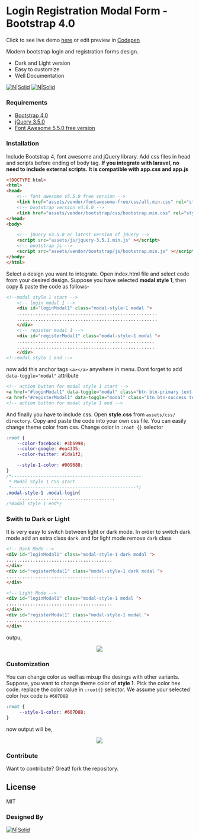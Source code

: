 # Login Registration Modal Form - Bootstrap 4.0
Click to see live demo [here](http://modal.rakibhstu.com/) or edit preview in  [Codepen](https://codepen.io/rakibhstu/project/editor/Xawarw)

Modern bootstrap login and registration forms design.

  - Dark and Light version
  - Easy to customize
  - Well Documentation
  
 [![N|Solid](http://modal.rakibhstu.com/01_preview_1.jpg)](https://modal.rakibhstu.com/)
 [![N|Solid](http://modal.rakibhstu.com/05_preview_5.jpg)](https://modal.rakibhstu.com/)


### Requirements

* [Bootstrap 4.0](https://getbootstrap.com/docs/4.0/getting-started/introduction/) 
* [jQuery 3.5.0](https://jquery.com/download/) 
* [Font Awesome 5.5.0 free version](https://fontawesome.com/) 


### Installation

Include Bootstrap 4, font awesome and jQuery library. Add css files in head and scripts before ending of body tag. **If you integrate with laravel, no need to include external scripts. It is compatible with app.css and app.js** 

```html
<!DOCTYPE html>
<html>
<head>
	<!-- font awesome v5.5.0 free version -->
	<link href="assets/vendor/fontawesome-free/css/all.min.css" rel="stylesheet">
	<!-- bootstrap version v4.0.0 -->
	<link href="assets/vendor/bootstrap/css/bootstrap.min.css" rel="stylesheet">
</head>
<body>

    <!-- jQuery v3.5.0 or latest version of jQuery -->
	<script src="assets/js/jquery-3.5.1.min.js" ></script>
	<!-- bootstrap js -->
	<script src="assets/vendor/bootstrap/js/bootstrap.min.js" ></script>
</body>
</html>
```
Select a design you want to integrate. Open index.html file and select code from your desired design. Suppose you have selected **modal style 1**, then copy & paste the code as follows-

```html
<!--modal style 1 start -->
	<!-- login modal 1 -->
	<div id="loginModal1" class="modal-style-1 modal ">
	.....................................................
	.....................................................
	</div>
	<!-- register modal 1 -->
	<div id="registerModal1" class="modal-style-1 modal ">
	....................................................
	....................................................
	</div>
<!--modal style 1 end -->
```
now add this anchor tags `<a></a>` anywhere in menu. Dont forget to add `data-toggle="modal"` attribute
```html
<!-- action button for modal style 1 start -->
<a href="#loginModal1" data-toggle="modal" class="btn btn-primary text-white"> Login</a>
<a href="#registerModal1" data-toggle="modal" class="btn btn-success text-white">Register</a>
<!-- action button for modal style 1 end -->
```

And finally you have to include css. Open **style.css** from `assets/css/ directory`. Copy and paste the code into your own css file. You can easily change theme color from css. Change color in `:root {}` selector
```css
:root {
    --color-facebook: #3b5998;
    --color-google: #ea4335;
    --color-twitter: #1da1f2;

    --style-1-color: #009688;
}
/*-------------------------------------------------
 * Modal Style 1 CSS start
 *-----------------------------------------------*/
.modal-style-1 .modal-login{
	.....................................
/*modal style 1 end*/
```

### Swith to Dark or Light
It is very easy to switch between light or dark mode. In order to switch dark mode add an extra class `dark`. and for light mode remove `dark` class

```html
<!-- Dark Mode -->
<div id="loginModal1" class="modal-style-1 dark modal ">
........................................
</div>
<div id="registerModal1" class="modal-style-1 dark modal ">
........................................
</div>

<!-- Light Mode -->
<div id="loginModal1" class="modal-style-1 modal ">
........................................
</div>
<div id="registerModal1" class="modal-style-1 modal ">
........................................
</div>
```
outpu,
<p align="center">
  <img src="http://modal.rakibhstu.com/assets/demo/style-1-demo.jpg">
</p>

### Customization
You can change color as well as mixup the desings with other variants. Suppose, you want to change theme color of **style 1**. Pick the color hex code. replace the color value in `:root{}` selector. We assume your selected color hex code is `#607D8B`

```css
:root {
     --style-1-color: #607D8B;
}
```
now output will be,
<p align="center">
  <img src="http://modal.rakibhstu.com/style-1-demo-change.jpg">
</p>


### Contribute

Want to contribute? Great! fork the repository.


License
----
MIT

### Designed By
[![N|Solid](https://rakibhstu.com/images/logo.png)](https://rakibhstu.com/)
